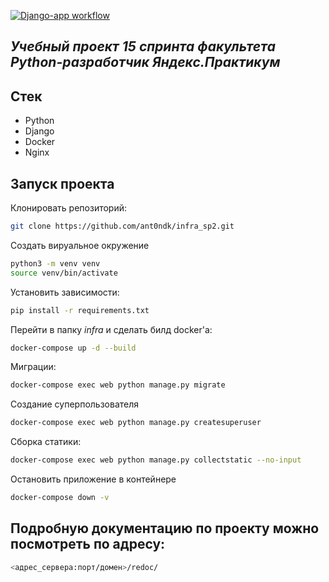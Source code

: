 [![Django-app workflow](https://github.com/DeffronMax/yamdb_final/actions/workflows/main.yml/badge.svg)](https://github.com/DeffronMax/yamdb_final/actions/workflows/main.yml)

## _Учебный проект 15 спринта факультета Python-разработчик Яндекс.Практикум_

## Стек
 - Python
 - Django
 - Docker
 - Nginx

## Запуск проекта

Клонировать репозиторий:
```sh
git clone https://github.com/ant0ndk/infra_sp2.git
```
Создать вируальное окружение
```sh
python3 -m venv venv
source venv/bin/activate
```

Установить зависимости:
```sh
pip install -r requirements.txt
```

Перейти в папку _infra_ и сделать билд docker'a:
```sh
docker-compose up -d --build
```

Миграции:
```sh
docker-compose exec web python manage.py migrate
```

Создание суперпользователя
```sh
docker-compose exec web python manage.py createsuperuser
```

Сборка статики:
```sh
docker-compose exec web python manage.py collectstatic --no-input
```

Остановить приложение в контейнере
```sh
docker-compose down -v
```
## Подробную документацию по проекту можно посмотреть по адресу:
```sh
<адрес_сервера:порт/домен>/redoc/
```
